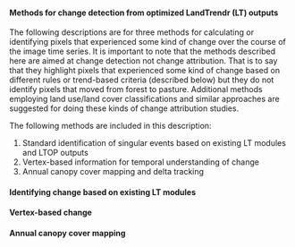#### Methods for change detection from optimized LandTrendr (LT) outputs
The following descriptions are for three methods for calculating or identifying pixels that experienced some kind of change over the course of the image time series. It is important to note that the methods described here are aimed at change detection not change attribution. That is to say that they highlight pixels that experienced some kind of change based on different rules or trend-based criteria (described below) but they do not identify pixels that moved from forest to pasture. Additional methods employing land use/land cover classifications and similar approaches are suggested for doing these kinds of change attribution studies. 

The following methods are included in this description: 

1. Standard identification of singular events based on existing LT modules and LTOP outputs 
2. Vertex-based information for temporal understanding of change 
3. Annual canopy cover mapping and delta tracking 

#### Identifying change based on existing LT modules 

#### Vertex-based change

#### Annual canopy cover mapping  





